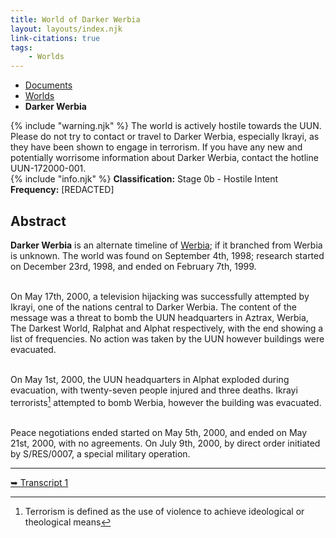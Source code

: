 ```yaml
---
title: World of Darker Werbia
layout: layouts/index.njk
link-citations: true
tags:
    - Worlds
---
```

<nav class="text-sm breadcrumbs pb-5">
    <ul>
        <li><a href="/docs">Documents</a></li>
        <li><a href="/docs/world">Worlds</a></li>
        <li><b>Darker Werbia</b></li>
    </ul>
</nav>

<div class="grid gap-4">
<div class="alert alert-error shadow-lg">
    <div>
        {% include "warning.njk" %}
        <span>
        The world is actively hostile towards the UUN. Please do not try to contact or travel to Darker Werbia, especially Ikrayi, as they have been shown to engage in terrorism. If you have any new and potentially worrisome information about Darker Werbia, contact the hotline UUN-172000-001.
        </span>
    </div>
</div>

<div class="alert shadow-lg">
    <div>
        {% include "info.njk" %}
        <span>
        <b>Classification:</b> <span class="text-red-800">Stage 0b - Hostile Intent</span><br>
        <b>Frequency:</b> [REDACTED]
        </span>
    </div>
</div>
</div>

## Abstract
**Darker Werbia** is an alternate timeline of <a href="/docs/world/werbia/">Werbia</a>; if it branched from Werbia is unknown. The world was found on September 4th, 1998; research started on December 23rd, 1998, and ended on February 7th, 1999.<br><br>

On May 17th, 2000, a television hijacking was successfully attempted by Ikrayi, one of the nations central to Darker Werbia. The content of the message was a threat to bomb the UUN headquarters in Aztrax, Werbia, The Darkest World, Ralphat and Alphat respectively, with the end showing a list of frequencies. No action was taken by the UUN however buildings were evacuated.<br><br>

On May 1st, 2000, the UUN headquarters in Alphat exploded during evacuation, with twenty-seven people injured and three deaths. Ikrayi terrorists[^1] attempted to bomb Werbia, however the building was evacuated.<br><br>

Peace negotiations ended started on May 5th, 2000, and ended on May 21st, 2000, with no agreements. On July 9th, 2000, by direct order initiated by S/RES/0007, a special military operation.

<hr>
<a href="/docs/world/dwerbia/transcript-1">➥ Transcript 1</a>

[^1]: Terrorism is defined as the use of violence to achieve ideological or theological means
